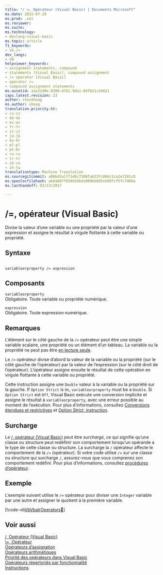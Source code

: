 ```yaml
---
title: "/ =, Opérateur (Visual Basic) | Documents Microsoft"
ms.date: 2015-07-20
ms.prod: .net
ms.reviewer: 
ms.suite: 
ms.technology:
- devlang-visual-basic
ms.topic: article
f1_keywords:
- vb./=
dev_langs:
- VB
helpviewer_keywords:
- assignment statements, compound
- statements [Visual Basic], compound assignment
- /= operator [Visual Basic]
- operator /=
- compound assignment statements
ms.assetid: a1e22d0e-8380-4761-9da1-84fb51c34821
caps.latest.revision: 23
author: stevehoag
ms.author: shoag
translation.priority.ht:
- cs-cz
- de-de
- es-es
- fr-fr
- it-it
- ja-jp
- ko-kr
- pl-pl
- pt-br
- ru-ru
- tr-tr
- zh-cn
- zh-tw
translationtype: Machine Translation
ms.sourcegitcommit: a06bd2a17f1d6c7308fa6337c866c1ca2e7281c0
ms.openlocfilehash: ab0a007f039d3dbda989bb605cb80fcf5fc7460a
ms.lasthandoff: 03/13/2017

---
```

# <a name="-operator-visual-basic"></a>/=, opérateur (Visual Basic)
Divise la valeur d’une variable ou une propriété par la valeur d’une expression et assigne le résultat à virgule flottante à cette variable ou propriété.  
  
## <a name="syntax"></a>Syntaxe  
  
```  
  
variableorproperty /= expression  
```  
  
## <a name="parts"></a>Composants  
 `variableorproperty`  
 Obligatoire. Toute variable ou propriété numérique.  
  
 `expression`  
 Obligatoire. Toute expression numérique.  
  
## <a name="remarks"></a>Remarques  
 L’élément sur le côté gauche de la `/=` opérateur peut être une simple variable scalaire, une propriété ou un élément d’un tableau. La variable ou la propriété ne peut pas être [en lecture seule](../../../visual-basic/language-reference/modifiers/readonly.md).  
  
 Le `/=` opérateur divise d’abord la valeur de la variable ou la propriété (sur le côté gauche de l’opérateur) par la valeur de l’expression (sur le côté droit de l’opérateur). L’opérateur assigne ensuite le résultat de cette opération en virgule flottante à cette variable ou propriété.  
  
 Cette instruction assigne une `Double` valeur à la variable ou la propriété sur la gauche. If `Option Strict` is `On`, `variableorproperty` must be a `Double`. Si `Option Strict` est `Off`, Visual Basic exécute une conversion implicite et assigne le résultat à `variableorproperty`, avec une erreur possible au moment de l’exécution. Pour plus d’informations, consultez [Conversions étendues et restrictives](../../../visual-basic/programming-guide/language-features/data-types/widening-and-narrowing-conversions.md) et [Option Strict, instruction](../../../visual-basic/language-reference/statements/option-strict-statement.md).  
  
## <a name="overloading"></a>Surcharge  
 Le [/, opérateur (Visual Basic)](../../../visual-basic/language-reference/operators/floating-point-division-operator.md) peut être *surchargé*, ce qui signifie qu’une classe ou structure peut redéfinir son comportement lorsqu’un opérande a le type de cette classe ou structure. La surcharge la `/` opérateur affecte le comportement de la `/=` (opérateur). Si votre code utilise `/=` sur une classe ou structure qui surcharge `/`, assurez-vous que vous comprenez son comportement redéfini. Pour plus d’informations, consultez [procédures d’opérateur](../../../visual-basic/programming-guide/language-features/procedures/operator-procedures.md).  
  
## <a name="example"></a>Exemple  
 L’exemple suivant utilise le `/=` opérateur pour diviser une `Integer` variable par une autre et assigner le quotient à la première variable.  
  
 [!code-vb[VbVbalrOperators&#17;](../../../visual-basic/language-reference/operators/codesnippet/VisualBasic/floating-point-division-assignment-operator_1.vb)]  
  
## <a name="see-also"></a>Voir aussi  
 [/, Opérateur (Visual Basic)](../../../visual-basic/language-reference/operators/floating-point-division-operator.md)   
 [\\=, Opérateur](../../../visual-basic/language-reference/operators/integer-division-assignment-operator.md)   
 [Opérateurs d’assignation](../../../visual-basic/language-reference/operators/assignment-operators.md)   
 [Opérateurs arithmétiques](../../../visual-basic/language-reference/operators/arithmetic-operators.md)   
 [Priorité des opérateurs dans Visual Basic](../../../visual-basic/language-reference/operators/operator-precedence.md)   
 [Opérateurs répertoriés par fonctionnalité](../../../visual-basic/language-reference/operators/operators-listed-by-functionality.md)   
 [Instructions](../../../visual-basic/programming-guide/language-features/statements.md)

